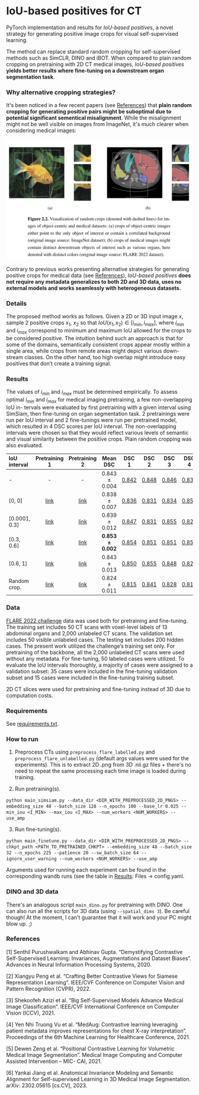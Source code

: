 # IoU-based positives for CT

PyTorch implementation and results for *IoU-based positives*, a novel strategy
for generating positive image crops for visual self-supervised learning.

The method can replace standard random cropping for self-supervised methods such as
SimCLR, DINO and iBOT. When compared to plain random cropping on pretraining with
2D CT medical images, *IoU-based positives* **yields better results where fine-tuning on a downstream organ segmentation task**.

### Why alternative cropping strategies?

It's been noticed in a few recent papers (see [References](#references)) that 
**plain random cropping for generating positive pairs might be suboptimal due to potential significant sementical misalignment**. 
While the misalignment might not be well visible on images from ImageNet, it's much clearer when considering medical images:

![ImageNet vs CT](.github/imagenet_vs_ct.png?raw=true)

Contrary to previous works presenting alternative strategies for generating positive crops for medical data (see [References](#references)), *IoU-based positives* **does not require any metadata generalizes to both 2D and 3D data, uses no external models and works seamlessly with heterogeneous datasets.**

### Details

The proposed method works as follows. Given a 2D or 3D input image $x$,
sample 2 positive crops $x_1$, $x_2$ so that $IoU(x_1, x_2) \in [i_{min}, i_{max}]$, where $i_{min}$ and $i_{max}$ correspond to minimum and maximum IoU allowed for the crops to be considered positive. The
intuition behind such an approach is that for some of the domains, semantically consistent crops
appear mostly within a single area, while crops from remote areas might depict various down-
stream classes. On the other hand, too high overlap might introduce easy positives that don’t
create a training signal.

### Results

The values of $i_{min}$ and $i_{max}$ must be determined empirically. To
assess optimal $i_{min}$ and $i_{max}$ for medical imaging pretraining, a few non-overlapping IoU in-
tervals were evaluated by first pretraining with a given interval using SimSiam, then fine-tuning
on organ segmentation task. 2 pretrainings were run per IoU interval and 2 fine-tunings were run per
pretrained model, which resulted in 4 DSC scores per IoU interval. The non-overlapping intervals were chosen so that they would reflect various levels of semantic and
visual similarity between the positive crops. Plain random cropping was also evaluated.

| IoU interval    |Pretraining 1|Pretraining 2| Mean DSC                       | DSC 1   | DSC 2   | DSC 3   | DSC 4   |
|:----------------|:-----------:|:-----------:|:------------------------------:|:-------:|:-------:|:-------:|:-------:|
| -               |-            |-            |0.843 ± 0.004              | [0.842](https://wandb.ai/dittohead/exploring-ssl-for-ct-tune/runs/3bx73fx8) | [0.848](https://wandb.ai/dittohead/exploring-ssl-for-ct-tune/runs/kbt60o1y) | [0.846](https://wandb.ai/dittohead/exploring-ssl-for-ct-tune/runs/uy6p9aoj) | [0.836](https://wandb.ai/dittohead/exploring-ssl-for-ct-tune/runs/7jj8xaxp) |
| [0, 0]        |[link](https://wandb.ai/dittohead/exploring-ssl-for-ct-pre/runs/jr49k3cg)|[link](https://wandb.ai/dittohead/exploring-ssl-for-ct-pre/runs/lske2j87)|0.838 ± 0.007              | [0.836](https://wandb.ai/dittohead/exploring-ssl-for-ct-tune/runs/i5h0zcm9) | [0.831](https://wandb.ai/dittohead/exploring-ssl-for-ct-tune/runs/xf5vz6wj) | [0.834](https://wandb.ai/dittohead/exploring-ssl-for-ct-tune/runs/z9ryr6qx) | [0.850](https://wandb.ai/dittohead/exploring-ssl-for-ct-tune/runs/bx0qr73r) |
| [0.0001, 0.3] |[link](https://wandb.ai/dittohead/exploring-ssl-for-ct-pre/runs/i5clmwif)|[link](https://wandb.ai/dittohead/exploring-ssl-for-ct-pre/runs/6t60ynal)|0.839 ± 0.012              | [0.847](https://wandb.ai/dittohead/exploring-ssl-for-ct-tune/runs/unsew1xa) | [0.831](https://wandb.ai/dittohead/exploring-ssl-for-ct-tune/runs/vnpkqlwm) | [0.855](https://wandb.ai/dittohead/exploring-ssl-for-ct-tune/runs/mt03b6xe) | [0.824](https://wandb.ai/dittohead/exploring-ssl-for-ct-tune/runs/cxdy86mw) |
| [0.3, 0.6]    |[link](https://wandb.ai/dittohead/exploring-ssl-for-ct-pre/runs/7wrcwqc9)|[link](https://wandb.ai/dittohead/exploring-ssl-for-ct-pre/runs/86bsy8uu)|**0.853 ± 0.002** | [0.854](https://wandb.ai/dittohead/exploring-ssl-for-ct-tune/runs/ejghu868) | [0.851](https://wandb.ai/dittohead/exploring-ssl-for-ct-tune/runs/xcb50xmp) | [0.851](https://wandb.ai/dittohead/exploring-ssl-for-ct-tune/runs/i8278cxy) | [0.857](https://wandb.ai/dittohead/exploring-ssl-for-ct-tune/runs/42gn2rby) |
| [0.6, 1]      |[link](https://wandb.ai/dittohead/exploring-ssl-for-ct-pre/runs/vpay7gn6)|[link](https://wandb.ai/dittohead/exploring-ssl-for-ct-pre/runs/kk0rhojm)|0.843 ± 0.013              | [0.850](https://wandb.ai/dittohead/exploring-ssl-for-ct-tune/runs/dtdwsaw8) | [0.855](https://wandb.ai/dittohead/exploring-ssl-for-ct-tune/runs/wwq8czji) | [0.848](https://wandb.ai/dittohead/exploring-ssl-for-ct-tune/runs/202owflv) | [0.822](https://wandb.ai/dittohead/exploring-ssl-for-ct-tune/runs/42gn2rby) |
| Random crop.    |[link](https://wandb.ai/dittohead/exploring-ssl-for-ct-pre/runs/lkjkduxz)|[link](https://wandb.ai/dittohead/exploring-ssl-for-ct-pre/runs/4x7738lr)|0.824 ± 0.011              | [0.815](https://wandb.ai/dittohead/exploring-ssl-for-ct-tune/runs/qutw4bmq) | [0.841](https://wandb.ai/dittohead/exploring-ssl-for-ct-tune/runs/tbc0d1no) | [0.828](https://wandb.ai/dittohead/exploring-ssl-for-ct-tune/runs/y29bwpxv) | [0.812](https://wandb.ai/dittohead/exploring-ssl-for-ct-tune/runs/afgrghq6) |


### Data

[FLARE 2022 challenge](https://flare22.grand-challenge.org/) data was used both for pretraining and fine-tuning. The training set includes 50 CT scans with
voxel-level labels of 13 abdominal organs and 2,000 unlabeled CT scans. The validation set
includes 50 visible unlabeled cases. The testing set includes 200 hidden cases.
The present work utilized the challenge’s training set only. For pretraining of the backbone,
all the 2,000 unlabeled CT scans were used without any metadata. For fine-tuning, 50 labeled cases were utilized. To evaluate the IoU intervals thoroughly, a majority of
cases were assigned to a validation subset: 35 cases were included in the fine-tuning validation
subset and 15 cases were included in the fine-tuning training subset.

2D CT slices were used for pretraining and fine-tuning instead of 3D due to
computation costs.

### Requirements

See [requirements.txt](./requirements.txt).

### How to run

1. Preprocess CTs using `preprocess_flare_labelled.py` and
`preprocess_flare_unlabelled.py` (default args values were used for the experiments).
This is to extract 2D .png from 3D .nii.gz files + there's no need to repeat
the same processing each time image is loaded during training.

2. Run pretraining(s).

```console
python main_simsiam.py --data_dir <DIR_WITH_PREPROCESSED_2D_PNGS> --embedding_size 48 --batch_size 128 --n_epochs 100 --base_lr 0.025 --min_iou <I_MIN> --max_iou <I_MAX> --num_workers <NUM_WORKERS> --use_amp
```

3. Run fine-tuning(s).

```console
python main_finetune.py --data_dir <DIR_WITH_PREPROCESSED_2D_PNGS> --chkpt_path <PATH_TO_PRETRAINED_CHKPT> --embedding_size 48 --batch_size 32 --n_epochs 225 --patience 20 --sw_batch_size 64 --ignore_user_warning --num_workers <NUM_WORKERS> --use_amp
```

Arguments used for running each experiment can be found in the corresponding
wandb runs (see the table in [Results](#results): Files -> config.yaml.


### DINO and 3D data

There's an analogous script `main_dino.py` for pretraining with DINO. 
One can also run all the scripts for 3D data (using `--spatial_dims 3`). 
Be careful though! At the moment, I can't guarantee that it will work and your PC might blow
up. ;)


### References

[1] 
Senthil Purushwalkam and Abhinav Gupta. “Demystifying Contrastive Self-Supervised Learning: Invariances, Augmentations and Dataset Biases”. Advances in Neural Information Processing Systems, 2020.

[2]
Xiangyu Peng et al. “Crafting Better Contrastive Views for Siamese Representation Learning”. IEEE/CVF Conference on Computer Vision and Pattern Recognition (CVPR), 2022.

[3]
Shekoofeh Azizi et al. “Big Self-Supervised Models Advance Medical Image Classification”. IEEE/CVF International Conference on Computer Vision (ICCV), 2021.

[4]
Yen Nhi Truong Vu et al. “MedAug: Contrastive learning leveraging patient metadata improves representations for chest X-ray interpretation”. Proceedings of the 6th Machine Learning for Healthcare Conference, 2021.

[5]
Dewen Zeng et al. “Positional Contrastive Learning for Volumetric Medical Image Segmentation”. Medical Image Computing and Computer Assisted Intervention – MIC-
CAI, 2021.

[6]
Yankai Jiang et al. Anatomical Invariance Modeling and Semantic Alignment for Self-supervised Learning in 3D Medical Image Segmentation. arXiv: 2302.05615
[cs.CV], 2023.
